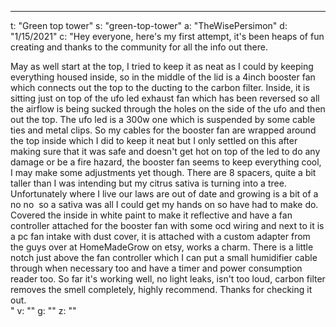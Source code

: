 ---
t: "Green top tower"
s: "green-top-tower"
a: "TheWisePersimon"
d: "1/15/2021"
c: "Hey everyone, here's my first attempt, it's been heaps of fun creating and thanks to the community for all the info out there.<div>May as well start at the top, I tried to keep it as neat as I could by keeping everything housed inside, so in the middle of the lid is a 4inch booster fan which connects out the top to the ducting to the carbon filter. Inside, it is sitting just on top of the ufo led exhaust fan which has been reversed so all the airflow is being sucked through the holes on the side of the ufo and then out the top. The ufo led is a 300w one which is suspended by some cable ties and metal clips. So my cables for the booster fan are wrapped around the top inside which I did to keep it neat but I only settled on this after making sure that it was safe and doesn't get hot on top of the led to do any damage or be a fire hazard, the booster fan seems to keep everything cool, I may make some adjustments yet though. There are 8 spacers, quite a bit taller than I was intending but my citrus sativa is turning into a tree. Unfortunately where I live our laws are out of date and growing is a bit of a no no&nbsp; so a sativa was all I could get my hands on so have had to make do. Covered the inside in white paint to make it reflective and have a fan controller attached for the booster fan with some ocd wiring and next to it is a pc fan intake with dust cover, it is attached with a custom adapter from the guys over at HomeMadeGrow on etsy, works a charm. There is a little notch just above the fan controller which I can put a small humidifier cable through when necessary too and have a timer and power consumption reader too. So far it's working well, no light leaks, isn't too loud, carbon filter removes the smell completely, highly recommend. Thanks for checking it out.</div>"
v: ""
g: ""
z: ""
